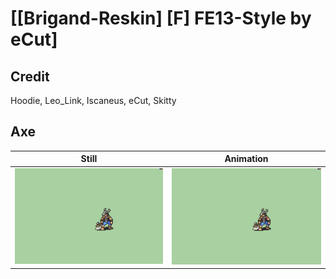 # [\[Brigand-Reskin\] \[F\] FE13-Style by eCut]

## Credit

Hoodie, Leo_Link, Iscaneus, eCut, Skitty
	
## Axe

| Still | Animation |
| :---: | :-------: |
| ![Axe still](./Axe_000.png) | ![Axe animation](./Axe.gif) |
